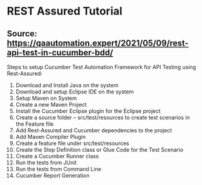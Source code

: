 # REST Assured Tutorial
## Source: https://qaautomation.expert/2021/05/09/rest-api-test-in-cucumber-bdd/

Steps to setup Cucumber Test Automation Framework for API Testing using Rest-Assured: 

1. Download and Install Java on the system
2. Download and setup Eclipse IDE on the system
3. Setup Maven on System
4. Create a new Maven Project
5. Install the Cucumber Eclipse plugin for the Eclipse project
6. Create a source folder – src/test/resources to create test scenarios in the Feature file
7. Add Rest-Assured and Cucumber dependencies to the project
8. Add Maven Compiler Plugin
9. Create a feature file under src/test/resources
10. Create the Step Definition class or Glue Code for the Test Scenario
11. Create a Cucumber Runner class
12. Run the tests from JUnit
13. Run the tests from Command Line
14. Cucumber Report Generation

